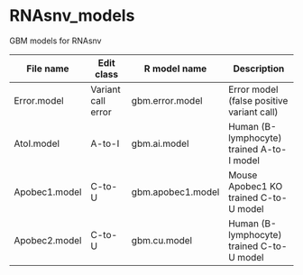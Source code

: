 # RNAsnv_models
GBM models for RNAsnv

File name | Edit class | R model name | Description
-------|--------|------- | ----------
Error.model | Variant call error | gbm.error.model | Error model (false positive variant call)
AtoI.model | A-to-I | gbm.ai.model | Human (B-lymphocyte) trained A-to-I model
Apobec1.model | C-to-U | gbm.apobec1.model | Mouse Apobec1 KO trained C-to-U model
Apobec2.model | C-to-U | gbm.cu.model | Human (B-lymphocyte) trained C-to-U model
